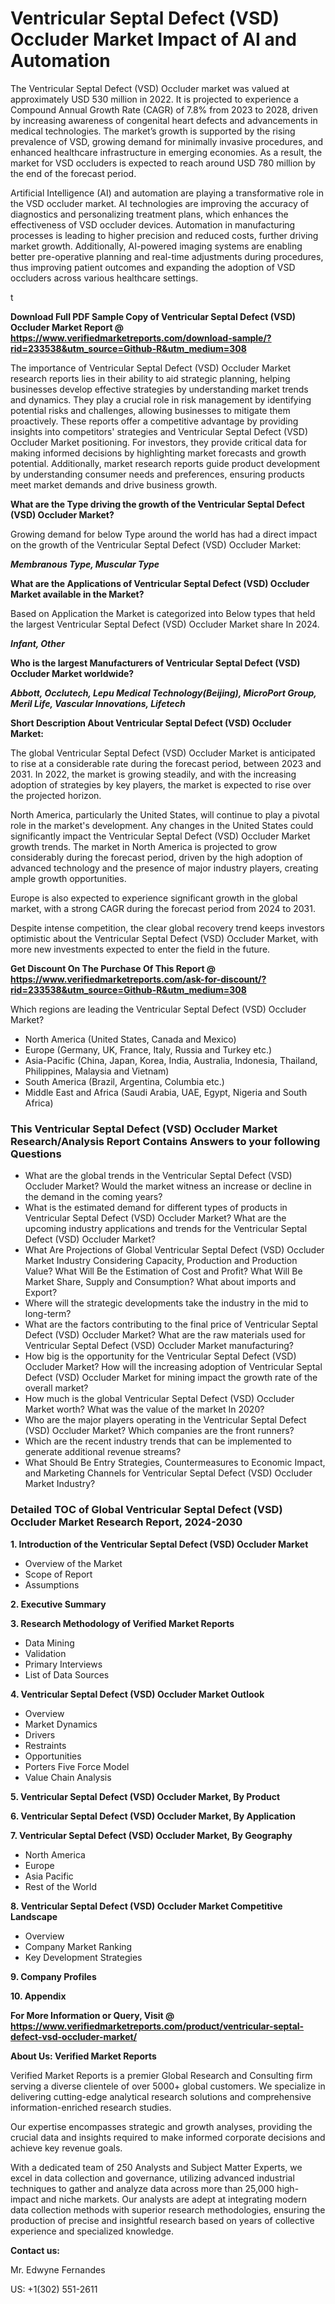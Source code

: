 <meta name="title" content="Global Ventricular Septal Defect (VSD) Occluder Market Impact of AI and Automation"><meta name="description" content="The Ventricular Septal Defect (VSD) Occluder market was valued at approximately USD 530 million in 2022. It is projected to experience a Compound Annual Growth Rate (C"><meta name="title" content="Ventricular Septal Defect (VSD) Occluder Market Size, Share, Scope, Trends, Growth, Opportunities, Analysis, Forecast"><h1>Ventricular Septal Defect (VSD) Occluder Market Impact of AI and Automation</h1><p>The Ventricular Septal Defect (VSD) Occluder market was valued at approximately USD 530 million in 2022. It is projected to experience a Compound Annual Growth Rate (CAGR) of 7.8% from 2023 to 2028, driven by increasing awareness of congenital heart defects and advancements in medical technologies. The market’s growth is supported by the rising prevalence of VSD, growing demand for minimally invasive procedures, and enhanced healthcare infrastructure in emerging economies. As a result, the market for VSD occluders is expected to reach around USD 780 million by the end of the forecast period.</p><p>Artificial Intelligence (AI) and automation are playing a transformative role in the VSD occluder market. AI technologies are improving the accuracy of diagnostics and personalizing treatment plans, which enhances the effectiveness of VSD occluder devices. Automation in manufacturing processes is leading to higher precision and reduced costs, further driving market growth. Additionally, AI-powered imaging systems are enabling better pre-operative planning and real-time adjustments during procedures, thus improving patient outcomes and expanding the adoption of VSD occluders across various healthcare settings.</p>t</p><p id="" class=""><strong>Download Full PDF Sample Copy of Ventricular Septal Defect (VSD) Occluder Market Report @ <a href="https://www.verifiedmarketreports.com/download-sample/?rid=233538&utm_source=Github-R&utm_medium=308" target="_blank">https://www.verifiedmarketreports.com/download-sample/?rid=233538&utm_source=Github-R&utm_medium=308</a></strong></p><p>The importance of&nbsp;Ventricular Septal Defect (VSD) Occluder Market research reports lies in their ability to aid strategic planning, helping businesses develop effective strategies by understanding market trends and dynamics. They play a crucial role in risk management by identifying potential risks and challenges, allowing businesses to mitigate them proactively. These reports offer a competitive advantage by providing insights into competitors' strategies and Ventricular Septal Defect (VSD) Occluder Market positioning. For investors, they provide critical data for making informed decisions by highlighting market forecasts and growth potential. Additionally, market research reports guide product development by understanding consumer needs and preferences, ensuring products meet market demands and drive business growth.</p><p><strong>What are the&nbsp;Type driving the growth of the Ventricular Septal Defect (VSD) Occluder Market?</strong></p><p id="" class="">Growing demand for below Type around the world has had a direct impact on the growth of the Ventricular Septal Defect (VSD) Occluder Market:</p><em><strong>Membranous Type, Muscular Type</strong></em></p><strong>What are the&nbsp;Applications&nbsp;of Ventricular Septal Defect (VSD) Occluder Market available in the Market?</strong></p><p id="" class="">Based on Application the Market is categorized into Below types that held the largest Ventricular Septal Defect (VSD) Occluder Market share In 2024.</p><em><strong>Infant, Other</strong></em></p><strong>Who is the largest Manufacturers of Ventricular Septal Defect (VSD) Occluder Market worldwide?</strong></p><p><em><strong>Abbott, Occlutech, Lepu Medical Technology(Beijing), MicroPort Group, Meril Life, Vascular Innovations, Lifetech</strong></em></p><p id="" class=""><strong>Short Description About Ventricular Septal Defect (VSD) Occluder Market:</strong></p><p>The global Ventricular Septal Defect (VSD) Occluder Market is anticipated to rise at a considerable rate during the forecast period, between 2023 and 2031. In 2022, the market is growing steadily, and with the increasing adoption of strategies by key players, the market is expected to rise over the projected horizon.</p><p>North America, particularly the United States, will continue to play a pivotal role in the market's development. Any changes in the United States could significantly impact the Ventricular Septal Defect (VSD) Occluder Market growth trends. The market in North America is projected to grow considerably during the forecast period, driven by the high adoption of advanced technology and the presence of major industry players, creating ample growth opportunities.</p><p>Europe is also expected to experience significant growth in the global market, with a strong CAGR during the forecast period from 2024 to 2031.</p><p>Despite intense competition, the clear global recovery trend keeps investors optimistic about the Ventricular Septal Defect (VSD) Occluder Market, with more new investments expected to enter the field in the future.</p><p id="" class=""><strong>Get Discount On The Purchase Of This Report @ <a href="https://www.verifiedmarketreports.com/ask-for-discount/?rid=233538&utm_source=Github-R&utm_medium=308" target="_blank">https://www.verifiedmarketreports.com/ask-for-discount/?rid=233538&utm_source=Github-R&utm_medium=308</a></strong></p>Which regions are leading the Ventricular Septal Defect (VSD) Occluder Market?</p><ul><li>North America (United States, Canada and Mexico)</li><li>Europe (Germany, UK, France, Italy, Russia and Turkey etc.)</li><li>Asia-Pacific (China, Japan, Korea, India, Australia, Indonesia, Thailand, Philippines, Malaysia and Vietnam)</li><li>South America (Brazil, Argentina, Columbia etc.)</li><li>Middle East and Africa (Saudi Arabia, UAE, Egypt, Nigeria and South Africa)</li></ul><h3 id="" class="">This Ventricular Septal Defect (VSD) Occluder Market Research/Analysis Report Contains Answers to your following Questions</h3><ul><li>What are the global trends in the Ventricular Septal Defect (VSD) Occluder Market? Would the market witness an increase or decline in the demand in the coming years?</li><li>What is the estimated demand for different types of products in Ventricular Septal Defect (VSD) Occluder Market? What are the upcoming industry applications and trends for the Ventricular Septal Defect (VSD) Occluder Market?</li><li>What Are Projections of Global Ventricular Septal Defect (VSD) Occluder Market Industry Considering Capacity, Production and Production Value? What Will Be the Estimation of Cost and Profit? What Will Be Market Share, Supply and Consumption? What about imports and Export?</li><li>Where will the strategic developments take the industry in the mid to long-term?</li><li>What are the factors contributing to the final price of Ventricular Septal Defect (VSD) Occluder Market? What are the raw materials used for Ventricular Septal Defect (VSD) Occluder Market manufacturing?</li><li>How big is the opportunity for the Ventricular Septal Defect (VSD) Occluder Market? How will the increasing adoption of Ventricular Septal Defect (VSD) Occluder Market for mining impact the growth rate of the overall market?</li><li>How much is the global Ventricular Septal Defect (VSD) Occluder Market worth? What was the value of the market In 2020?</li><li>Who are the major players operating in the Ventricular Septal Defect (VSD) Occluder Market? Which companies are the front runners?</li><li>Which are the recent industry trends that can be implemented to generate additional revenue streams?</li><li>What Should Be Entry Strategies, Countermeasures to Economic Impact, and Marketing Channels for Ventricular Septal Defect (VSD) Occluder Market Industry?</li></ul><h3 id="" class="">Detailed TOC of Global Ventricular Septal Defect (VSD) Occluder Market Research Report, 2024-2030</h3><p id="" class=""><strong>1. Introduction of the Ventricular Septal Defect (VSD) Occluder Market</strong></p><ul><li>Overview of the Market</li><li>Scope of Report</li><li>Assumptions</li></ul><p id="" class=""><strong>2. Executive Summary</strong></p><p id="" class=""><strong>3. Research Methodology of Verified Market Reports</strong></p><ul><li>Data Mining</li><li>Validation</li><li>Primary Interviews</li><li>List of Data Sources</li></ul><p id="" class=""><strong>4. Ventricular Septal Defect (VSD) Occluder Market Outlook</strong></p><ul><li>Overview</li><li>Market Dynamics</li><li>Drivers</li><li>Restraints</li><li>Opportunities</li><li>Porters Five Force Model</li><li>Value Chain Analysis</li></ul><p id="" class=""><strong>5. Ventricular Septal Defect (VSD) Occluder Market, By Product</strong></p><p id="" class=""><strong>6. Ventricular Septal Defect (VSD) Occluder Market, By Application</strong></p><p id="" class=""><strong>7. Ventricular Septal Defect (VSD) Occluder Market, By Geography</strong></p><ul><li>North America</li><li>Europe</li><li>Asia Pacific</li><li>Rest of the World</li></ul><p id="" class=""><strong>8. Ventricular Septal Defect (VSD) Occluder Market Competitive Landscape</strong></p><ul><li>Overview</li><li>Company Market Ranking</li><li>Key Development Strategies</li></ul><p id="" class=""><strong>9. Company Profiles</strong></p><p id="" class=""><strong>10. Appendix</strong></p><p id="" class=""><strong>For More Information or Query, Visit @ <a href="https://www.verifiedmarketreports.com/product/ventricular-septal-defect-vsd-occluder-market/" target="_blank">https://www.verifiedmarketreports.com/product/ventricular-septal-defect-vsd-occluder-market/</a></strong></p><p id="" class=""><strong>About Us: Verified Market Reports</strong></p><p id="" class="">Verified Market Reports is a premier Global Research and Consulting firm serving a diverse clientele of over 5000+ global customers. We specialize in delivering cutting-edge analytical research solutions and comprehensive information-enriched research studies.</p><p id="" class="">Our expertise encompasses strategic and growth analyses, providing the crucial data and insights required to make informed corporate decisions and achieve key revenue goals.</p><p id="" class="">With a dedicated team of 250 Analysts and Subject Matter Experts, we excel in data collection and governance, utilizing advanced industrial techniques to gather and analyze data across more than 25,000 high-impact and niche markets. Our analysts are adept at integrating modern data collection methods with superior research methodologies, ensuring the production of precise and insightful research based on years of collective experience and specialized knowledge.</p><p id="" class=""><strong>Contact us:</strong></p><p id="" class="">Mr. Edwyne Fernandes</p><p id="" class="">US: +1(302) 551-2611</p>